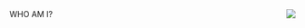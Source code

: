 <img  align="right" src="https://github-readme-stats.vercel.app/api?username=HisAtri&show_icons=true&theme=radical" />
WHO AM I?
